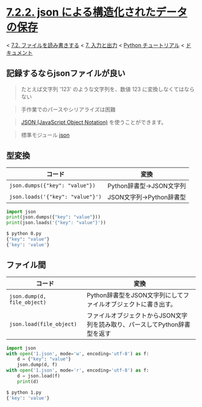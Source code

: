 # [7.2.2. json による構造化されたデータの保存](https://docs.python.jp/3/tutorial/inputoutput.html#saving-structured-data-with-json)

< [7.2. ファイルを読み書きする](https://docs.python.jp/3/tutorial/inputoutput.html#reading-and-writing-files) < [7. 入力と出力](https://docs.python.jp/3/tutorial/inputoutput.html#input-and-output) < [Python チュートリアル](https://docs.python.jp/3/tutorial/index.html) < [ドキュメント](https://docs.python.jp/3/index.html)

## 記録するならjsonファイルが良い

> たとえば文字列 '123' のような文字列を、数値 123 に変換しなくてはならない

> 手作業でのパースやシリアライズは困難

> [JSON (JavaScript Object Notation)](http://json.org/) を使うことができます。

> 標準モジュール [json](https://docs.python.jp/3/library/json.html#module-json)

## 型変換

コード|変換
------|----
`json.dumps({"key": "value"})`|Python辞書型→JSON文字列
`json.loads('{"key": "value"}')`|JSON文字列→Python辞書型

```python
import json
print(json.dumps({"key": "value"}))
print(json.loads('{"key": "value"}'))
```
```sh
$ python 0.py 
{"key": "value"}
{'key': 'value'}
```

## ファイル間

コード|変換
------|----
`json.dump(d, file_object)`|Python辞書型をJSON文字列にしてファイルオブジェクトに書き出す。
`json.load(file_object)`|ファイルオブジェクトからJSON文字列を読み取り、パースしてPython辞書型を返す

```python
import json
with open('1.json', mode='w', encoding='utf-8') as f:
    d = {"key": "value"}
    json.dump(d, f)
with open('1.json', mode='r', encoding='utf-8') as f:
    d = json.load(f)
    print(d)
```
```sh
$ python 1.py 
{'key': 'value'}
```

